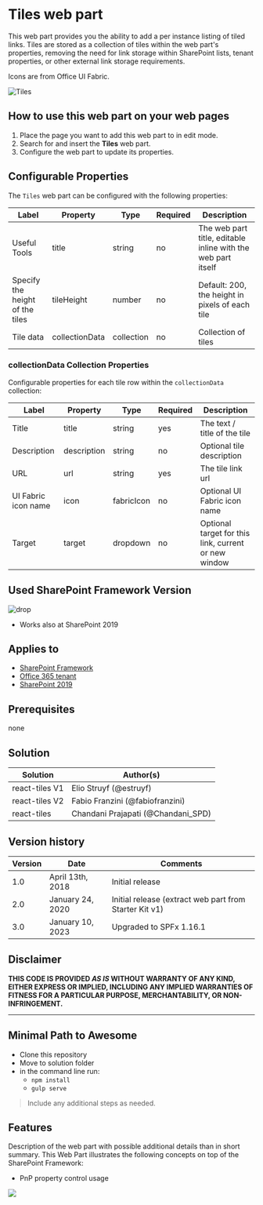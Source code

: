 # Tiles web part

This web part provides you the ability to add a per instance listing of tiled links. Tiles are stored as a collection of tiles within the web part's properties, removing the need for link storage within SharePoint lists, tenant properties, or other external link storage requirements.

Icons are from Office UI Fabric.

![Tiles](../../assets/images/components/part-tiles.gif)

## How to use this web part on your web pages

1. Place the page you want to add this web part to in edit mode.
2. Search for and insert the **Tiles** web part.
3. Configure the web part to update its properties.

## Configurable Properties

The `Tiles` web part can be configured with the following properties:

| Label | Property | Type | Required | Description |
| ---- | ---- | ---- | ---- | ---- |
| Useful Tools | title | string | no | The web part title, editable inline with the web part itself |
| Specify the height of the tiles | tileHeight | number | no | Default: 200, the height in pixels of each tile |
| Tile data | collectionData | collection | no | Collection of tiles |

### collectionData Collection Properties

Configurable properties for each tile row within the `collectionData` collection:

| Label | Property | Type | Required | Description |
| ---- | ---- | ---- | ---- | ---- |
| Title | title | string | yes | The text / title of the tile |
| Description | description | string | no | Optional tile description |
| URL | url | string | yes | The tile link url |
| UI Fabric icon name | icon | fabricIcon | no | Optional UI Fabric icon name |
| Target | target | dropdown | no | Optional target for this link, current or new window |

## Used SharePoint Framework Version

![drop](https://img.shields.io/badge/version-1.4-green.svg)

* Works also at SharePoint 2019

## Applies to

* [SharePoint Framework](https:/dev.office.com/sharepoint)
* [Office 365 tenant](https://dev.office.com/sharepoint/docs/spfx/set-up-your-development-environment)
* [SharePoint 2019](https://docs.microsoft.com/en-us/sharepoint/dev/general-development/sharepoint-2019-development-platform)

## Prerequisites

none

## Solution

Solution|Author(s)
--------|---------
react-tiles V1 | Elio Struyf (@estruyf)
react-tiles V2 | Fabio Franzini (@fabiofranzini)
react-tiles | Chandani Prajapati (@Chandani_SPD)

## Version history

Version|Date|Comments
-------|----|--------
1.0|April 13th, 2018|Initial release
2.0|January 24, 2020|Initial release (extract web part from Starter Kit v1)
3.0|January 10, 2023|Upgraded to SPFx 1.16.1

## Disclaimer

**THIS CODE IS PROVIDED *AS IS* WITHOUT WARRANTY OF ANY KIND, EITHER EXPRESS OR IMPLIED, INCLUDING ANY IMPLIED WARRANTIES OF FITNESS FOR A PARTICULAR PURPOSE, MERCHANTABILITY, OR NON-INFRINGEMENT.**

---

## Minimal Path to Awesome

* Clone this repository
* Move to solution folder
* in the command line run:
  * `npm install`
  * `gulp serve`

> Include any additional steps as needed.

## Features

Description of the web part with possible additional details than in short summary. 
This Web Part illustrates the following concepts on top of the SharePoint Framework:

* PnP property control usage

<img src="https://telemetry.sharepointpnp.com/sp-starter-kit/source/react-tiles" />
